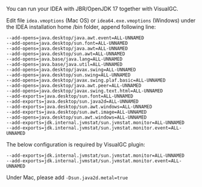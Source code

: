 You can run your IDEA with JBR/OpenJDK 17 together with VisualGC.

Edit file `idea.vmoptions` (Mac OS) or `idea64.exe.vmoptions` (Windows) under the IDEA installation home /bin folder, append following line:

```properties
--add-opens=java.desktop/java.awt.event=ALL-UNNAMED
--add-opens=java.desktop/sun.font=ALL-UNNAMED
--add-opens=java.desktop/java.awt=ALL-UNNAMED
--add-opens=java.desktop/sun.awt=ALL-UNNAMED
--add-opens=java.base/java.lang=ALL-UNNAMED
--add-opens=java.base/java.util=ALL-UNNAMED
--add-opens=java.desktop/javax.swing=ALL-UNNAMED
--add-opens=java.desktop/sun.swing=ALL-UNNAMED
--add-opens=java.desktop/javax.swing.plaf.basic=ALL-UNNAMED
--add-opens=java.desktop/java.awt.peer=ALL-UNNAMED
--add-opens=java.desktop/javax.swing.text.html=ALL-UNNAMED
--add-exports=java.desktop/sun.font=ALL-UNNAMED
--add-exports=java.desktop/sun.java2d=ALL-UNNAMED
--add-exports=java.desktop/sun.awt.windows=ALL-UNNAMED
--add-exports=java.desktop/sun.awt.image=ALL-UNNAMED
--add-opens=java.desktop/sun.awt.windows=ALL-UNNAMED
--add-exports=jdk.internal.jvmstat/sun.jvmstat.monitor=ALL-UNNAMED
--add-exports=jdk.internal.jvmstat/sun.jvmstat.monitor.event=ALL-UNNAMED
```

The below configuration is required by VisualGC plugin:
```properties
--add-exports=jdk.internal.jvmstat/sun.jvmstat.monitor=ALL-UNNAMED
--add-exports=jdk.internal.jvmstat/sun.jvmstat.monitor.event=ALL-UNNAMED
```

Under Mac, please add `-Dsun.java2d.metal=true`
